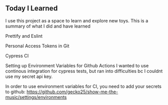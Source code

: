 ## Today I Learned

I use this project as a space to learn and explore new toys. This is a summary of what I did and have learned

Prettify and Eslint

Personal Access Tokens in Git

Cypress CI

Setting up Environment Variables for Github Actions
I wanted to use continous integration for cypress tests, but ran into difficulties bc I couldnt use my secret api key.

In order to use environment variables for CI, you need to add your secrets to github:
https://github.com/gecko25/show-me-the-music/settings/environments
